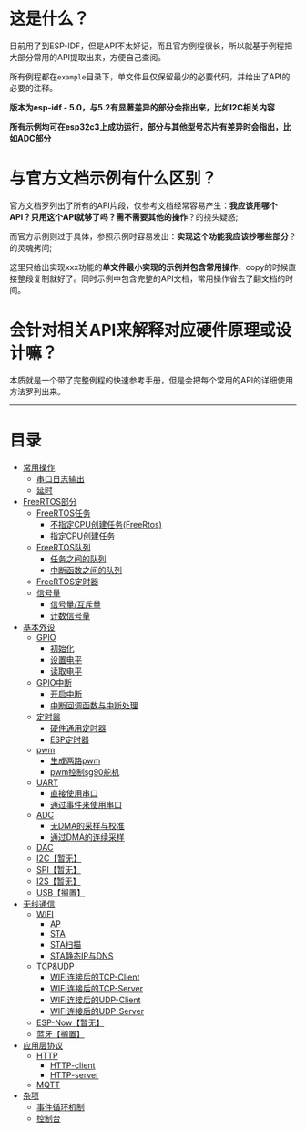 # 这是什么？

目前用了到ESP-IDF，但是API不太好记，而且官方例程很长，所以就基于例程把大部分常用的API提取出来，方便自己查阅。

所有例程都在`example`目录下，单文件且仅保留最少的必要代码，并给出了API的必要的注释。

**版本为esp-idf - 5.0，与5.2有显著差异的部分会指出来，比如I2C相关内容**

**所有示例均可在esp32c3上成功运行，部分与其他型号芯片有差异时会指出，比如ADC部分**

# 与官方文档示例有什么区别？

官方文档罗列出了所有的API片段，仅参考文档经常容易产生：**我应该用哪个API？只用这个API就够了吗？需不需要其他的操作**？的挠头疑惑;

而官方示例则过于具体，参照示例时容易发出：**实现这个功能我应该抄哪些部分**？的灵魂拷问;

这里只给出实现xxx功能的**单文件最小实现的示例并包含常用操作**，copy的时候直接整段复制就好了。同时示例中包含完整的API文档，常用操作省去了翻文档的时间。

# 会针对相关API来解释对应硬件原理或设计嘛？

本质就是一个带了完整例程的快速参考手册，但是会把每个常用的API的详细使用方法罗列出来。

---

# 目录


* [常用操作](./Reference.md#常用操作)
  * [串口日志输出](./Reference.md#串口日志输出)
  * [延时](./Reference.md#延时)
* [FreeRTOS部分](./Reference.md#freertos部分)
  * [FreeRTOS任务](./Reference.md#freertos任务)
    * [不指定CPU创建任务(FreeRtos)](./Reference.md#不指定cpu创建任务freertos)
    * [指定CPU创建任务](./Reference.md#指定cpu创建任务)
  * [FreeRTOS队列](./Reference.md#freertos队列)
    * [任务之间的队列](./Reference.md#任务之间的队列)
    * [中断函数之间的队列](./Reference.md#中断函数之间的队列)
  * [FreeRTOS定时器](./Reference.md#freertos定时器)
  * [信号量](./Reference.md#信号量)
    * [信号量/互斥量](./Reference.md#信号量互斥量)
    * [计数信号量](./Reference.md#计数信号量)
* [基本外设](./Reference.md#基本外设)
  * [GPIO](./Reference.md#gpio)
    * [初始化](./Reference.md#初始化)
    * [设置电平](./Reference.md#设置电平)
    * [读取电平](./Reference.md#读取电平)
  * [GPIO中断](./Reference.md#gpio中断)
    * [开启中断](./Reference.md#开启中断)
    * [中断回调函数与中断处理](./Reference.md#中断回调函数与中断处理)
  * [定时器](./Reference.md#定时器)
    * [硬件通用定时器](./Reference.md#硬件通用定时器)
    * [ESP定时器](./Reference.md#esp定时器)
  * [pwm](./Reference.md#pwm)
    * [生成两路pwm](./Reference.md#生成两路pwm)
    * [pwm控制sg90舵机](./Reference.md#pwm控制sg90舵机)
  * [UART](./Reference.md#uart)
    * [直接使用串口](./Reference.md#直接使用串口)
    * [通过事件来使用串口](./Reference.md#通过事件来使用串口)
  * [ADC](./Reference.md#adc)
    * [无DMA的采样与校准](./Reference.md#无dma的采样与校准)
    * [通过DMA的连续采样](./Reference.md#通过dma的连续采样)
  * [DAC](./Reference.md#dac)
  * [I2C【暂无】](./Reference.md#i2c【暂无】)
  * [SPI【暂无】](./Reference.md#spi【暂无】)
  * [I2S【暂无】](./Reference.md#i2s【暂无】)
  * [USB【搁置】](./Reference.md#usb【搁置】)
* [无线通信](./Reference.md#无线通信)
  * [WIFI](./Reference.md#wifi)
    * [AP](./Reference.md#ap)
    * [STA](./Reference.md#sta)
    * [STA扫描](./Reference.md#sta扫描)
    * [STA静态IP与DNS](./Reference.md#sta静态ip与dns)
  * [TCP&UDP](./Reference.md#tcp&udp)
    * [WIFI连接后的TCP-Client](./Reference.md#wifi连接后的tcp-client)
    * [WIFI连接后的TCP-Server](./Reference.md#wifi连接后的tcp-server)
    * [WIFI连接后的UDP-Client](./Reference.md#wifi连接后的udp-client)
    * [WIFI连接后的UDP-Server](./Reference.md#wifi连接后的udp-server)
  * [ESP-Now【暂无】](./Reference.md#esp-now【暂无】)
  * [蓝牙【搁置】](./Reference.md#蓝牙【搁置】)
* [应用层协议](./Reference.md#应用层协议)
  * [HTTP](./Reference.md#http)
    * [HTTP-client](./Reference.md#http-client)
    * [HTTP-server](./Reference.md#http-server)
  * [MQTT](./Reference.md#mqtt)
* [杂项](./Reference.md#杂项)
  * [事件循环机制](./Reference.md#事件循环机制)
  * [控制台](./Reference.md#控制台)
